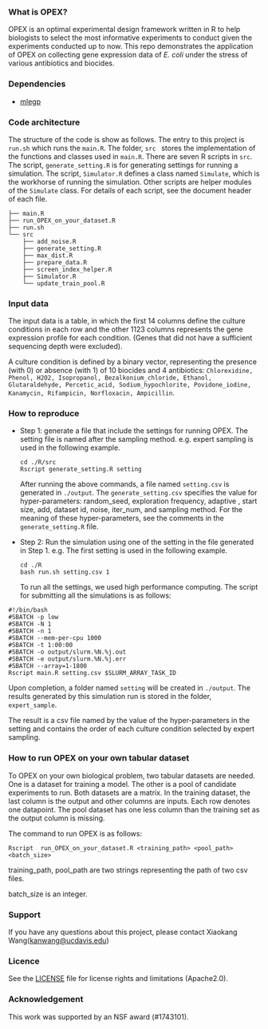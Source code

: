 ### What is OPEX?

OPEX is an optimal experimental design framework written in R to help biologists to select the most informative experiments to conduct given the experiments conducted up to now. This repo demonstrates the application of OPEX on collecting gene expression data of <em>E. coli</em> under the stress of various antibiotics and biocides.

### Dependencies
* [mlegp](https://cran.r-project.org/web/packages/mlegp/index.html)

### Code architecture
The structure of the code is show as follows. The entry to this project is ```run.sh``` which runs the ```main.R```. The folder, ```src ```  stores the implementation of the functions and classes used in ```main.R```.  There are seven R scripts in ```src```. The script, ```generate_setting.R``` is for generating settings for running a simulation. The script, ```Simulator.R``` defines a class named ```Simulate```, which is the workhorse of running the simulation. Other scripts are helper modules of the ```Simulate``` class. For details of each script, see the document header of each file.

```
├── main.R
├── run_OPEX_on_your_dataset.R
├── run.sh
└── src
    ├── add_noise.R
    ├── generate_setting.R
    ├── max_dist.R
    ├── prepare_data.R
    ├── screen_index_helper.R
    ├── Simulator.R
    └── update_train_pool.R
```

### Input data
The input data is a table, in which the first 14 columns define the culture conditions in each row and the other 1123 columns represents the gene expression profile for each condition. (Genes that did not have a sufficient sequencing depth were excluded). 

A culture condition is defined by a binary vector, representing the presence (with 0) or absence (with 1) of 10 biocides and 4 antibiotics: ```Chlorexidine, Phenol, H2O2, Isopropanol, Bezalkonium_chloride, Ethanol, Glutaraldehyde, Percetic_acid, Sodium_hypochlorite, Povidone_iodine, Kanamycin, Rifampicin, Norfloxacin, Ampicillin```.

### How to reproduce
* Step 1: generate a file that include the settings for running OPEX. The setting file is named after the sampling method. e.g. expert sampling is used in the following example.
  ```
  cd ./R/src
  Rscript generate_setting.R setting
  ```
  After running the above commands, a file named ```setting.csv``` is generated in ```./output```. The ```generate_setting.csv``` specifies the value for hyper-parameters: random_seed, exploration frequency, adaptive , start size, add, dataset id, noise, iter_num, and sampling method. For the meaning of these hyper-parameters, see the comments in the ```generate_setting.R``` file.

* Step 2: Run the simulation using one of the setting in the file generated in Step 1. e.g. The first setting is used in the following example.
  ```
  cd ./R
  bash run.sh setting.csv 1
  ```
  To run all the settings, we used high performance computing. The script for submitting all the simulations is as follows:
```
#!/bin/bash
#SBATCH -p low
#SBATCH -N 1
#SBATCH -n 1
#SBATCH --mem-per-cpu 1000
#SBATCH -t 1:00:00
#SBATCH -o output/slurm.%N.%j.out
#SBATCH -e output/slurm.%N.%j.err
#SBATCH --array=1-1800
Rscript main.R setting.csv $SLURM_ARRAY_TASK_ID 
```

Upon completion, a folder named ```setting``` will be created in ```./output```.  The results generated by this simulation run is stored in the folder, ```expert_sample```.

The result is a csv file named by the value of the hyper-parameters in the setting and contains the order of each culture condition selected by expert sampling.



### How to run OPEX on your own tabular dataset

To OPEX on your own biological problem, two tabular datasets are needed. One is a dataset for training a model. The other is a pool of candidate experiments to run. Both datasets are a matrix. In the training  dataset, the last column is the output and other columns are inputs. Each row denotes one datapoint. The pool dataset has one less column than the training set as the output column is missing.  

The command to run OPEX is as follows:

```Rscript  run_OPEX_on_your_dataset.R <training_path> <pool_path> <batch_size> ```

training_path, pool_path are two strings representing the path of two csv files.

batch_size is an integer.

### Support

If you have any questions about this project, please contact Xiaokang Wang(kanwang@ucdavis.edu)


### Licence
See the [LICENSE](./LICENSE) file for license rights and limitations (Apache2.0).

### Acknowledgement
This work was supported by an NSF award (#1743101).


